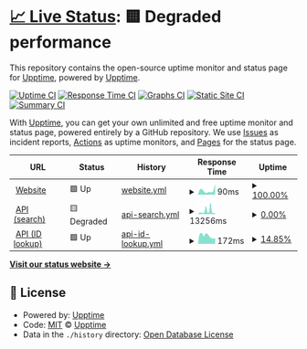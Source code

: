 # [📈 Live Status](https://demo.upptime.js.org): <!--live status--> **🟨 Degraded performance**

This repository contains the open-source uptime monitor and status page for [Upptime](https://upptime.js.org), powered by [Upptime](https://github.com/upptime/upptime).

[![Uptime CI](https://github.com/artemmukhin/package-search-upptime/workflows/Uptime%20CI/badge.svg)](https://github.com/artemmukhin/package-search-upptime/actions?query=workflow%3A%22Uptime+CI%22)
[![Response Time CI](https://github.com/artemmukhin/package-search-upptime/workflows/Response%20Time%20CI/badge.svg)](https://github.com/artemmukhin/package-search-upptime/actions?query=workflow%3A%22Response+Time+CI%22)
[![Graphs CI](https://github.com/artemmukhin/package-search-upptime/workflows/Graphs%20CI/badge.svg)](https://github.com/artemmukhin/package-search-upptime/actions?query=workflow%3A%22Graphs+CI%22)
[![Static Site CI](https://github.com/artemmukhin/package-search-upptime/workflows/Static%20Site%20CI/badge.svg)](https://github.com/artemmukhin/package-search-upptime/actions?query=workflow%3A%22Static+Site+CI%22)
[![Summary CI](https://github.com/artemmukhin/package-search-upptime/workflows/Summary%20CI/badge.svg)](https://github.com/artemmukhin/package-search-upptime/actions?query=workflow%3A%22Summary+CI%22)

With [Upptime](https://upptime.js.org), you can get your own unlimited and free uptime monitor and status page, powered entirely by a GitHub repository. We use [Issues](https://github.com/upptime/upptime/issues) as incident reports, [Actions](https://github.com/artemmukhin/package-search-upptime/actions) as uptime monitors, and [Pages](https://demo.upptime.js.org) for the status page.

<!--start: status pages-->
<!-- This summary is generated by Upptime (https://github.com/upptime/upptime) -->
<!-- Do not edit this manually, your changes will be overwritten -->
<!-- prettier-ignore -->
| URL | Status | History | Response Time | Uptime |
| --- | ------ | ------- | ------------- | ------ |
| <img alt="" src="https://icons.duckduckgo.com/ip3/package-search.jetbrains.com.ico" height="13"> [Website](https://package-search.jetbrains.com/) | 🟩 Up | [website.yml](https://github.com/artemmukhin/package-search-upptime/commits/HEAD/history/website.yml) | <details><summary><img alt="Response time graph" src="./graphs/website/response-time-week.png" height="20"> 90ms</summary><br><a href="https://artemmukhin.github.io/package-search-upptime/history/website"><img alt="Response time 78" src="https://img.shields.io/endpoint?url=https%3A%2F%2Fraw.githubusercontent.com%2Fartemmukhin%2Fpackage-search-upptime%2FHEAD%2Fapi%2Fwebsite%2Fresponse-time.json"></a><br><a href="https://artemmukhin.github.io/package-search-upptime/history/website"><img alt="24-hour response time 148" src="https://img.shields.io/endpoint?url=https%3A%2F%2Fraw.githubusercontent.com%2Fartemmukhin%2Fpackage-search-upptime%2FHEAD%2Fapi%2Fwebsite%2Fresponse-time-day.json"></a><br><a href="https://artemmukhin.github.io/package-search-upptime/history/website"><img alt="7-day response time 90" src="https://img.shields.io/endpoint?url=https%3A%2F%2Fraw.githubusercontent.com%2Fartemmukhin%2Fpackage-search-upptime%2FHEAD%2Fapi%2Fwebsite%2Fresponse-time-week.json"></a><br><a href="https://artemmukhin.github.io/package-search-upptime/history/website"><img alt="30-day response time 78" src="https://img.shields.io/endpoint?url=https%3A%2F%2Fraw.githubusercontent.com%2Fartemmukhin%2Fpackage-search-upptime%2FHEAD%2Fapi%2Fwebsite%2Fresponse-time-month.json"></a><br><a href="https://artemmukhin.github.io/package-search-upptime/history/website"><img alt="1-year response time 78" src="https://img.shields.io/endpoint?url=https%3A%2F%2Fraw.githubusercontent.com%2Fartemmukhin%2Fpackage-search-upptime%2FHEAD%2Fapi%2Fwebsite%2Fresponse-time-year.json"></a></details> | <details><summary><a href="https://artemmukhin.github.io/package-search-upptime/history/website">100.00%</a></summary><a href="https://artemmukhin.github.io/package-search-upptime/history/website"><img alt="All-time uptime 100.00%" src="https://img.shields.io/endpoint?url=https%3A%2F%2Fraw.githubusercontent.com%2Fartemmukhin%2Fpackage-search-upptime%2FHEAD%2Fapi%2Fwebsite%2Fuptime.json"></a><br><a href="https://artemmukhin.github.io/package-search-upptime/history/website"><img alt="24-hour uptime 100.00%" src="https://img.shields.io/endpoint?url=https%3A%2F%2Fraw.githubusercontent.com%2Fartemmukhin%2Fpackage-search-upptime%2FHEAD%2Fapi%2Fwebsite%2Fuptime-day.json"></a><br><a href="https://artemmukhin.github.io/package-search-upptime/history/website"><img alt="7-day uptime 100.00%" src="https://img.shields.io/endpoint?url=https%3A%2F%2Fraw.githubusercontent.com%2Fartemmukhin%2Fpackage-search-upptime%2FHEAD%2Fapi%2Fwebsite%2Fuptime-week.json"></a><br><a href="https://artemmukhin.github.io/package-search-upptime/history/website"><img alt="30-day uptime 100.00%" src="https://img.shields.io/endpoint?url=https%3A%2F%2Fraw.githubusercontent.com%2Fartemmukhin%2Fpackage-search-upptime%2FHEAD%2Fapi%2Fwebsite%2Fuptime-month.json"></a><br><a href="https://artemmukhin.github.io/package-search-upptime/history/website"><img alt="1-year uptime 100.00%" src="https://img.shields.io/endpoint?url=https%3A%2F%2Fraw.githubusercontent.com%2Fartemmukhin%2Fpackage-search-upptime%2FHEAD%2Fapi%2Fwebsite%2Fuptime-year.json"></a></details>
| <img alt="" src="https://icons.duckduckgo.com/ip3/api.dev.package-search.services.jetbrains.com.ico" height="13"> [API (search)](https://api.dev.package-search.services.jetbrains.com/search-packages) | 🟨 Degraded | [api-search.yml](https://github.com/artemmukhin/package-search-upptime/commits/HEAD/history/api-search.yml) | <details><summary><img alt="Response time graph" src="./graphs/api-search/response-time-week.png" height="20"> 13256ms</summary><br><a href="https://artemmukhin.github.io/package-search-upptime/history/api-search"><img alt="Response time 8810" src="https://img.shields.io/endpoint?url=https%3A%2F%2Fraw.githubusercontent.com%2Fartemmukhin%2Fpackage-search-upptime%2FHEAD%2Fapi%2Fapi-search%2Fresponse-time.json"></a><br><a href="https://artemmukhin.github.io/package-search-upptime/history/api-search"><img alt="24-hour response time 23878" src="https://img.shields.io/endpoint?url=https%3A%2F%2Fraw.githubusercontent.com%2Fartemmukhin%2Fpackage-search-upptime%2FHEAD%2Fapi%2Fapi-search%2Fresponse-time-day.json"></a><br><a href="https://artemmukhin.github.io/package-search-upptime/history/api-search"><img alt="7-day response time 13256" src="https://img.shields.io/endpoint?url=https%3A%2F%2Fraw.githubusercontent.com%2Fartemmukhin%2Fpackage-search-upptime%2FHEAD%2Fapi%2Fapi-search%2Fresponse-time-week.json"></a><br><a href="https://artemmukhin.github.io/package-search-upptime/history/api-search"><img alt="30-day response time 8810" src="https://img.shields.io/endpoint?url=https%3A%2F%2Fraw.githubusercontent.com%2Fartemmukhin%2Fpackage-search-upptime%2FHEAD%2Fapi%2Fapi-search%2Fresponse-time-month.json"></a><br><a href="https://artemmukhin.github.io/package-search-upptime/history/api-search"><img alt="1-year response time 8810" src="https://img.shields.io/endpoint?url=https%3A%2F%2Fraw.githubusercontent.com%2Fartemmukhin%2Fpackage-search-upptime%2FHEAD%2Fapi%2Fapi-search%2Fresponse-time-year.json"></a></details> | <details><summary><a href="https://artemmukhin.github.io/package-search-upptime/history/api-search">0.00%</a></summary><a href="https://artemmukhin.github.io/package-search-upptime/history/api-search"><img alt="All-time uptime 0.00%" src="https://img.shields.io/endpoint?url=https%3A%2F%2Fraw.githubusercontent.com%2Fartemmukhin%2Fpackage-search-upptime%2FHEAD%2Fapi%2Fapi-search%2Fuptime.json"></a><br><a href="https://artemmukhin.github.io/package-search-upptime/history/api-search"><img alt="24-hour uptime 0.00%" src="https://img.shields.io/endpoint?url=https%3A%2F%2Fraw.githubusercontent.com%2Fartemmukhin%2Fpackage-search-upptime%2FHEAD%2Fapi%2Fapi-search%2Fuptime-day.json"></a><br><a href="https://artemmukhin.github.io/package-search-upptime/history/api-search"><img alt="7-day uptime 0.00%" src="https://img.shields.io/endpoint?url=https%3A%2F%2Fraw.githubusercontent.com%2Fartemmukhin%2Fpackage-search-upptime%2FHEAD%2Fapi%2Fapi-search%2Fuptime-week.json"></a><br><a href="https://artemmukhin.github.io/package-search-upptime/history/api-search"><img alt="30-day uptime 0.00%" src="https://img.shields.io/endpoint?url=https%3A%2F%2Fraw.githubusercontent.com%2Fartemmukhin%2Fpackage-search-upptime%2FHEAD%2Fapi%2Fapi-search%2Fuptime-month.json"></a><br><a href="https://artemmukhin.github.io/package-search-upptime/history/api-search"><img alt="1-year uptime 0.00%" src="https://img.shields.io/endpoint?url=https%3A%2F%2Fraw.githubusercontent.com%2Fartemmukhin%2Fpackage-search-upptime%2FHEAD%2Fapi%2Fapi-search%2Fuptime-year.json"></a></details>
| <img alt="" src="https://icons.duckduckgo.com/ip3/api.dev.package-search.services.jetbrains.com.ico" height="13"> [API (ID lookup)](https://api.dev.package-search.services.jetbrains.com/package-info-by-ids) | 🟩 Up | [api-id-lookup.yml](https://github.com/artemmukhin/package-search-upptime/commits/HEAD/history/api-id-lookup.yml) | <details><summary><img alt="Response time graph" src="./graphs/api-id-lookup/response-time-week.png" height="20"> 172ms</summary><br><a href="https://artemmukhin.github.io/package-search-upptime/history/api-id-lookup"><img alt="Response time 173" src="https://img.shields.io/endpoint?url=https%3A%2F%2Fraw.githubusercontent.com%2Fartemmukhin%2Fpackage-search-upptime%2FHEAD%2Fapi%2Fapi-id-lookup%2Fresponse-time.json"></a><br><a href="https://artemmukhin.github.io/package-search-upptime/history/api-id-lookup"><img alt="24-hour response time 116" src="https://img.shields.io/endpoint?url=https%3A%2F%2Fraw.githubusercontent.com%2Fartemmukhin%2Fpackage-search-upptime%2FHEAD%2Fapi%2Fapi-id-lookup%2Fresponse-time-day.json"></a><br><a href="https://artemmukhin.github.io/package-search-upptime/history/api-id-lookup"><img alt="7-day response time 172" src="https://img.shields.io/endpoint?url=https%3A%2F%2Fraw.githubusercontent.com%2Fartemmukhin%2Fpackage-search-upptime%2FHEAD%2Fapi%2Fapi-id-lookup%2Fresponse-time-week.json"></a><br><a href="https://artemmukhin.github.io/package-search-upptime/history/api-id-lookup"><img alt="30-day response time 173" src="https://img.shields.io/endpoint?url=https%3A%2F%2Fraw.githubusercontent.com%2Fartemmukhin%2Fpackage-search-upptime%2FHEAD%2Fapi%2Fapi-id-lookup%2Fresponse-time-month.json"></a><br><a href="https://artemmukhin.github.io/package-search-upptime/history/api-id-lookup"><img alt="1-year response time 173" src="https://img.shields.io/endpoint?url=https%3A%2F%2Fraw.githubusercontent.com%2Fartemmukhin%2Fpackage-search-upptime%2FHEAD%2Fapi%2Fapi-id-lookup%2Fresponse-time-year.json"></a></details> | <details><summary><a href="https://artemmukhin.github.io/package-search-upptime/history/api-id-lookup">14.85%</a></summary><a href="https://artemmukhin.github.io/package-search-upptime/history/api-id-lookup"><img alt="All-time uptime 14.85%" src="https://img.shields.io/endpoint?url=https%3A%2F%2Fraw.githubusercontent.com%2Fartemmukhin%2Fpackage-search-upptime%2FHEAD%2Fapi%2Fapi-id-lookup%2Fuptime.json"></a><br><a href="https://artemmukhin.github.io/package-search-upptime/history/api-id-lookup"><img alt="24-hour uptime 100.00%" src="https://img.shields.io/endpoint?url=https%3A%2F%2Fraw.githubusercontent.com%2Fartemmukhin%2Fpackage-search-upptime%2FHEAD%2Fapi%2Fapi-id-lookup%2Fuptime-day.json"></a><br><a href="https://artemmukhin.github.io/package-search-upptime/history/api-id-lookup"><img alt="7-day uptime 14.85%" src="https://img.shields.io/endpoint?url=https%3A%2F%2Fraw.githubusercontent.com%2Fartemmukhin%2Fpackage-search-upptime%2FHEAD%2Fapi%2Fapi-id-lookup%2Fuptime-week.json"></a><br><a href="https://artemmukhin.github.io/package-search-upptime/history/api-id-lookup"><img alt="30-day uptime 14.85%" src="https://img.shields.io/endpoint?url=https%3A%2F%2Fraw.githubusercontent.com%2Fartemmukhin%2Fpackage-search-upptime%2FHEAD%2Fapi%2Fapi-id-lookup%2Fuptime-month.json"></a><br><a href="https://artemmukhin.github.io/package-search-upptime/history/api-id-lookup"><img alt="1-year uptime 14.85%" src="https://img.shields.io/endpoint?url=https%3A%2F%2Fraw.githubusercontent.com%2Fartemmukhin%2Fpackage-search-upptime%2FHEAD%2Fapi%2Fapi-id-lookup%2Fuptime-year.json"></a></details>

<!--end: status pages-->

[**Visit our status website →**](https://demo.upptime.js.org)

## 📄 License

- Powered by: [Upptime](https://github.com/upptime/upptime)
- Code: [MIT](./LICENSE) © [Upptime](https://upptime.js.org)
- Data in the `./history` directory: [Open Database License](https://opendatacommons.org/licenses/odbl/1-0/)
